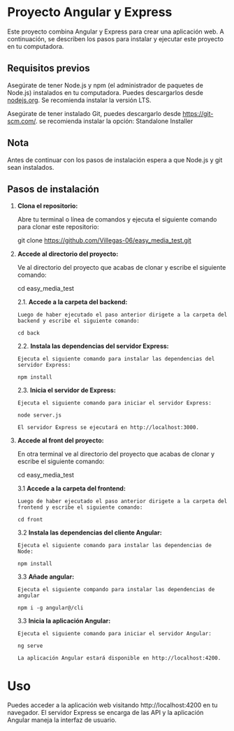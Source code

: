 # Proyecto Angular y Express

Este proyecto combina Angular y Express para crear una aplicación web. A continuación, se describen los pasos para instalar y ejecutar este proyecto en tu computadora.

## Requisitos previos

Asegúrate de tener Node.js y npm (el administrador de paquetes de Node.js) instalados en tu computadora. Puedes descargarlos desde [nodejs.org](https://nodejs.org/). Se recomienda instalar la versión LTS.

Asegúrate de tener instalado Git, puedes descargarlo desde https://git-scm.com/. se recomienda instalar la opción:  Standalone Installer

## Nota

Antes de continuar con los pasos de instalación espera a que Node.js y git sean instalados.

## Pasos de instalación

1.  **Clona el repositorio:**

    Abre tu terminal o línea de comandos y ejecuta el siguiente comando para clonar este repositorio:

    git clone https://github.com/Villegas-06/easy_media_test.git

2.  **Accede al directorio del proyecto:**

    Ve al directorio del proyecto que acabas de clonar y escribe el siguiente comando:

    cd easy_media_test

    2.1. **Accede a la carpeta del backend:**

        Luego de haber ejecutado el paso anterior dirigete a la carpeta del backend y escribe el siguiente comando:

        cd back

    2.2. **Instala las dependencias del servidor Express:**

        Ejecuta el siguiente comando para instalar las dependencias del servidor Express:

        npm install

    2.3. **Inicia el servidor de Express:**

        Ejecuta el siguiente comando para iniciar el servidor Express:

        node server.js

        El servidor Express se ejecutará en http://localhost:3000.

3.  **Accede al front del proyecto:**

    En otra terminal ve al directorio del proyecto que acabas de clonar y escribe el siguiente comando:

    cd easy_media_test

    3.1 **Accede a la carpeta del frontend:**

        Luego de haber ejecutado el paso anterior dirigete a la carpeta del frontend y escribe el siguiente comando:

        cd front

    3.2 **Instala las dependencias del cliente Angular:**

        Ejecuta el siguiente comando para instalar las dependencias de Node:

        npm install

    3.3 **Añade angular:**

        Ejecuta el siguiente compando para instalar las dependencias de angular

        npm i -g angular@/cli

    3.3 **Inicia la aplicación Angular:**

        Ejecuta el siguiente comando para iniciar el servidor Angular:

        ng serve

        La aplicación Angular estará disponible en http://localhost:4200.

# Uso

Puedes acceder a la aplicación web visitando http://localhost:4200 en tu navegador. El servidor Express se encarga de las API y la aplicación Angular maneja la interfaz de usuario.
